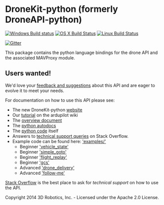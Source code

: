 # DroneKit-python (formerly DroneAPI-python)

[![Windows Build status](https://img.shields.io/appveyor/ci/tcr3dr/dronekit-python.svg?label=windows)](https://ci.appveyor.com/project/tcr3dr/dronekit-python/branch/master)
[![OS X Build Status](https://img.shields.io/travis/diydrones/dronekit-python.svg?label=os%20x)](https://travis-ci.org/diydrones/dronekit-python)
[![Linux Build Status](https://img.shields.io/circleci/project/diydrones/dronekit-python.svg?label=linux)](https://circleci.com/gh/diydrones/dronekit-python)

[![Gitter](https://badges.gitter.im/Join%20Chat.svg)](https://gitter.im/diydrones/dronekit-python?utm_source=badge&utm_medium=badge&utm_campaign=pr-badge&utm_content=badge)

This package contains the python language bindings for the drone API and the associated MAVProxy module.

## Users wanted!

We'd love your [feedback and suggestions](https://github.com/diydrones/dronekit-python/issues) about this API and are eager to evolve it to meet your needs.

For documentation on how to use this API please see:

* The new DroneKit-python [website](http://python.dronekit.io/)
* Our [tutorial](http://dev.ardupilot.com/wiki/droneapi-tutorial/) on the ardupilot wiki
* The [overview document](https://docs.google.com/document/d/1ihKneLwA4hXmKS1W2pbG9lty_EAwbmy0giusUwQ8dto)
* The [python autodocs](http://python.dronekit.io/automodule.html)
* The [python code](droneapi/lib/__init__.py) itself
* Answers to [technical support queries](http://stackoverflow.com/questions/tagged/dronekit-python) on Stack Overflow.
* Example code can be found here: ['examples/'](examples/)
    * Beginner ['vehicle_state'](examples/vehicle_state/vehicle_state.py)
    * Beginner ['simple_goto'](examples/simple_goto/simple_goto.py)
    * Beginner ['flight_replay'](examples/flight_replay/flight_replay.py)
    * Beginner ['gcs'](examples/gcs/microgcs.py)
    * Advanced ['drone_delivery'](examples/drone_delivery/)
    * Advanced ['follow-me'](examples/follow_me/)

[Stack Overflow](http://stackoverflow.com/questions/tagged/dronekit-python) is the best place to ask for *technical support* on how to use the API.

Copyright 2014 3D Robotics, Inc. - Licensed under the Apache 2.0 License.
